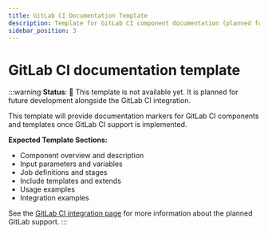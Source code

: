 ```yaml
---
title: GitLab CI Documentation Template
description: Template for GitLab CI component documentation (planned for future development)
sidebar_position: 3
---
```


# GitLab CI documentation template

:::warning
**Status**: 🚧 This template is not available yet. It is planned for future development alongside the GitLab CI integration.

This template will provide documentation markers for GitLab CI components and templates once GitLab CI support is implemented.

**Expected Template Sections:**

- Component overview and description
- Input parameters and variables
- Job definitions and stages
- Include templates and extends
- Usage examples
- Integration examples

See the [GitLab CI integration page](../integrations/gitlab-ci.md) for more information about the planned GitLab support.
:::
